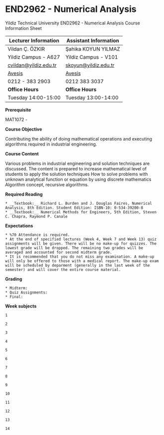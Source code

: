# END2962 - Numerical Analysis

Yildiz Technical University
END2962 - Numerical Analysis
Course Information Sheet


**Lecturer Information**                    | **Assistant Information**
--------------------------------------------|--------------------------------
Vildan Ç. ÖZKIR                             | Şahika KOYUN YILMAZ
Yildiz Campus - A627                        | Yildiz Campus - V101
cvildan@yildiz.edu.tr                       | skoyun@yildiz.edu.tr
[Avesis](www.avesis.yildiz.edu.tr/cvildan)  | [Avesis](www.avesis.yildiz.edu.tr/skoyun)
0212 - 383 2903                             | 0212 383 3037
**Office Hours**                            | **Office Hours**
Tuesday 14:00\-15:00                        | Tuesday 13:00\-14:00


**Prerequisite**

MAT1072 -

**Course Objective**

Contributing the ability of doing mathematical operations and executing algorithms required in industrial engineering.

**Course Content**

Various problems in industrial engineering and solution techniques are discussed. The content is prepared to increase mathematical level of students to apply the solution techniques How to solve problems with unknown analytical function or equation by using discrete mathematics Algorithm concept, recursive algorithms.

**Required Reading**

    * __Textbook:__ Richard L. Burden and J. Douglas Faires, Numerical Analysis, 8th Edition. Student Edition: ISBN-10: 0-534-39200-8
    * __Textbook:__ Numerical Methods for Engineers, 5th Edition, Steven C. Chapra, Raymond P. Canale

**Expectations**

    * %70 Attendance is required.
    * At the end of specified lectures (Week 4, Week 7 and Week 13) quiz assignments will be given. There will be no make-up for quizzes. The lowest grade will be dropped. The remaining two grades will be averaged and accounted for second midterm grade.
    * It is recommended that you do not miss any examination. A make-up will only be offered to those with a medical report. The make-up exam will be scheduled by deparment (generally in the last week of the semester) and will cover the entire course material.


**Grading**

    * Midterm:
    * Quiz Assignments:
    * Final:

**Week subjects**

    1

    2

    3

    4

    5

    6

    7

    8

    9

    10

    11

    12

    13

    14

